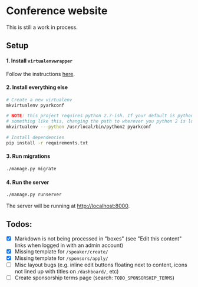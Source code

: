 # Conference website
This is still a work in process.

## Setup
#### 1. Install `virtualenvwrapper`
Follow the instructions [here](https://virtualenvwrapper.readthedocs.io/en/latest/install.html).

#### 2. Install everything else
```bash
# Create a new virtualenv
mkvirtualenv pyarkconf

# NOTE: this project requires python 2.7-ish. If your default is python 3, you'll need to do
# something like this, changing the path to wherever you python 2 is located:
mkvirtualenv ---python /usr/local/bin/python2 pyarkconf

# Install dependencies
pip install -r requirements.txt
```

#### 3. Run migrations
```bash
./manage.py migrate
```

#### 4. Run the server
```bash
./manage.py runserver
```

The server will be running at [http://localhost:8000](http://localhost:8000).


## Todos:
- [X] Markdown is not being processed in "boxes" (see "Edit this content" links when logged in with an admin account)
- [X] Missing template for `/speaker/create/`
- [X] Missing template for `/sponsors/apply/`
- [ ] Misc layout bugs (e.g. inline edit buttons floating next to content, icons not lined up with titles on `/dashboard/`, etc)
- [ ] Create sponsorship terms page (search: `TODO_SPONSORSHIP_TERMS`)
